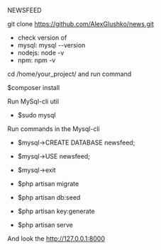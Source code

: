 NEWSFEED

git clone https://github.com/AlexGlushko/news.git

- check version of 
- mysql:  mysql --version
- nodejs:  node -v
- npm:       npm -v

cd /home/your_project/ and run command

$composer install 

Run MySql-cli util
- $sudo mysql 

Run commands in the Mysql-cli

- $mysql->CREATE DATABASE newsfeed;
- $mysql->USE newsfeed;
- $mysql->exit

- $php artisan migrate
- $php artisan db:seed
- $php artisan key:generate
- $php artisan serve

And look the http://127.0.0.1:8000
